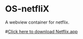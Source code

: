 OS-netfliX
==========

A webview container for netflix.


#[Click here to download Netflix.app](https://github.com/Vartan/OS-netfliX/raw/master/Build/Products/Debug/Netflix.app/Contents/MacOS/Netflix)
